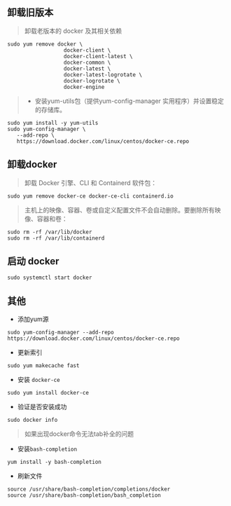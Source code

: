 ## 卸载旧版本
> 卸载老版本的 docker 及其相关依赖
```shell script
sudo yum remove docker \
                  docker-client \
                  docker-client-latest \
                  docker-common \
                  docker-latest \
                  docker-latest-logrotate \
                  docker-logrotate \
                  docker-engine
```

> - 安装yum-utils包（提供yum-config-manager 实用程序）并设置稳定的存储库。
```shell script
sudo yum install -y yum-utils
sudo yum-config-manager \
   --add-repo \
   https://download.docker.com/linux/centos/docker-ce.repo
```

## 卸载docker
> 卸载 Docker 引擎、CLI 和 Containerd 软件包：
```shell script
sudo yum remove docker-ce docker-ce-cli containerd.io
```
> 主机上的映像、容器、卷或自定义配置文件不会自动删除。要删除所有映像、容器和卷：
```shell script
sudo rm -rf /var/lib/docker
sudo rm -rf /var/lib/containerd
```

## 启动 docker
```shell script
sudo systemctl start docker
```

## 其他
- 添加yum源
```shell script
sudo yum-config-manager --add-repo https://download.docker.com/linux/centos/docker-ce.repo
```
- 更新索引
```shell script
sudo yum makecache fast
```
- 安装 `docker-ce`
```shell script
sudo yum install docker-ce
```
-  验证是否安装成功
```shell script
sudo docker info
```
> 如果出现docker命令无法tab补全的问题
- 安装`bash-completion`
```shell script
yum install -y bash-completion
```
- 刷新文件
```shell script
source /usr/share/bash-completion/completions/docker
source /usr/share/bash-completion/bash_completion
```